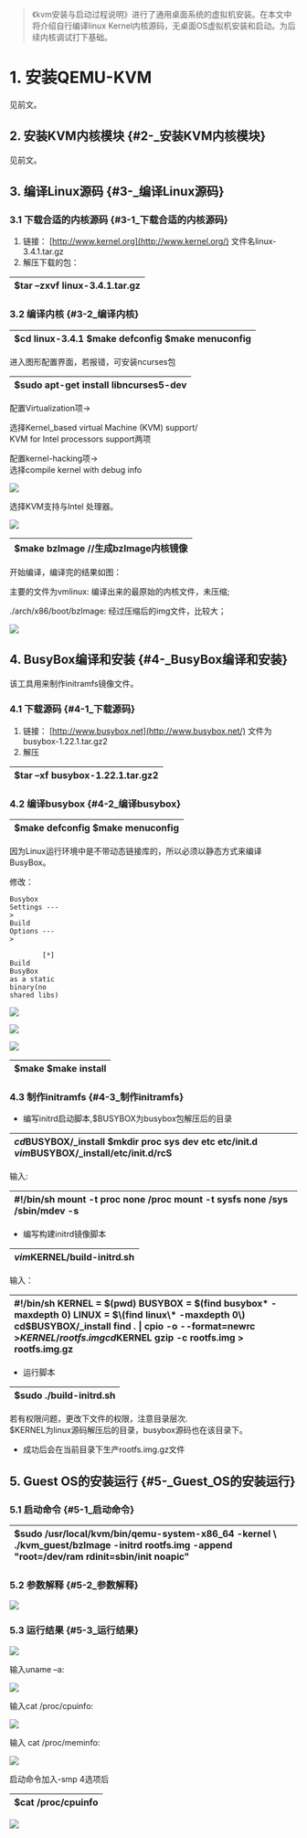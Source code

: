 > 《kvm安装与启动过程说明》进行了通用桌面系统的虚拟机安装。在本文中将介绍自行编译linux Kernel内核源码，无桌面OS虚拟机安装和启动。为后续内核调试打下基础。

# 1. 安装QEMU-KVM

见前文。

## 2. 安装KVM内核模块 {#2-_安装KVM内核模块}

见前文。

## 3. 编译Linux源码 {#3-_编译Linux源码}

### 3.1 下载合适的内核源码 {#3-1_下载合适的内核源码}

1. 链接：
   [http://www.kernel.org](http://www.kernel.org/)
   文件名linux-3.4.1.tar.gz
2. 解压下载的包：

| $tar –zxvf linux-3.4.1.tar.gz  |
| :--- |


### 3.2 编译内核 {#3-2_编译内核}

| $cd linux-3.4.1 $make defconfig $make menuconfig  |
| :--- |


进入图形配置界面，若报错，可安装ncurses包

| $sudo apt-get install libncurses5-dev  |
| :--- |


配置Virtualization项-&gt;

选择Kernel\_based virtual Machine \(KVM\) support/  
KVM for Intel processors support两项

配置kernel-hacking项-&gt;  
选择compile kernel with debug info

![](http://7j1zng.com1.z0.glb.clouddn.com/1.png)

选择KVM支持与Intel 处理器。

![](http://7j1zng.com1.z0.glb.clouddn.com/2.png)

| $make bzImage   //生成bzImage内核镜像  |
| :--- |


开始编译，编译完的结果如图：

主要的文件为vmlinux: 编译出来的最原始的内核文件，未压缩;

./arch/x86/boot/bzImage: 经过压缩后的img文件，比较大；

![](http://7j1zng.com1.z0.glb.clouddn.com/3.png)

## 4. BusyBox编译和安装 {#4-_BusyBox编译和安装}

该工具用来制作initramfs镜像文件。

### 4.1 下载源码 {#4-1_下载源码}

1. 链接：
   [http://www.busybox.net](http://www.busybox.net/)
   文件为busybox-1.22.1.tar.gz2
2. 解压

| $tar –xf busybox-1.22.1.tar.gz2  |
| :--- |


### 4.2 编译busybox {#4-2_编译busybox}

| $make defconfig $make menuconfig  |
| :--- |


因为Linux运行环境中是不带动态链接库的，所以必须以静态方式来编译BusyBox。

修改：

```
Busybox 
Settings ---
>
Build 
Options ---
>

        [*] 
Build 
BusyBox 
as a static 
binary(no 
shared libs)

```

![](http://7j1zng.com1.z0.glb.clouddn.com/4.png)

![](http://7j1zng.com1.z0.glb.clouddn.com/5.png)

![](http://7j1zng.com1.z0.glb.clouddn.com/6.png)

| $make $make install  |
| :--- |


### 4.3 制作initramfs {#4-3_制作initramfs}

* 编写initrd启动脚本,$BUSYBOX为busybox包解压后的目录

| $cd$BUSYBOX/\_install $mkdir proc sys dev etc etc/init.d $vim$BUSYBOX/\_install/etc/init.d/rcS  |
| :--- |


输入:

| \#!/bin/sh mount -t proc none /proc mount -t sysfs none /sys /sbin/mdev -s  |
| :--- |


* 编写构建initrd镜像脚本

| $vim$KERNEL/build-initrd.sh  |
| :--- |


输入：

| \#!/bin/sh KERNEL = $\(pwd\) BUSYBOX = $\(find busybox\* -maxdepth 0\) LINUX = $\(find linux\* -maxdepth 0\) cd$BUSYBOX/\_install find . \| cpio -o --format=newrc &gt;$KERNEL/rootfs.img cd$KERNEL gzip -c rootfs.img &gt; rootfs.img.gz  |
| :--- |


* 运行脚本

| $sudo ./build-initrd.sh  |
| :--- |


若有权限问题，更改下文件的权限，注意目录层次.  
$KERNEL为linux源码解压后的目录，busybox源码也在该目录下。

* 成功后会在当前目录下生产rootfs.img.gz文件

## 5. Guest OS的安装运行 {#5-_Guest_OS的安装运行}

### 5.1 启动命令 {#5-1_启动命令}

| $sudo /usr/local/kvm/bin/qemu-system-x86\_64 -kernel \ 	./kvm\_guest/bzImage -initrd rootfs.img -append "root=/dev/ram rdinit=sbin/init noapic"  |
| :--- |


### 5.2 参数解释 {#5-2_参数解释}

![](http://7j1zng.com1.z0.glb.clouddn.com/18.png)

### 5.3 运行结果 {#5-3_运行结果}

![](http://7j1zng.com1.z0.glb.clouddn.com/17.png)

输入uname –a:

![](http://7j1zng.com1.z0.glb.clouddn.com/11.png)

输入cat /proc/cpuinfo:

![](http://7j1zng.com1.z0.glb.clouddn.com/12.png)

输入 cat /proc/meminfo:

![](http://7j1zng.com1.z0.glb.clouddn.com/13.png)

启动命令加入-smp 4选项后

| $cat /proc/cpuinfo  |
| :--- |


![](http://7j1zng.com1.z0.glb.clouddn.com/14.png)

